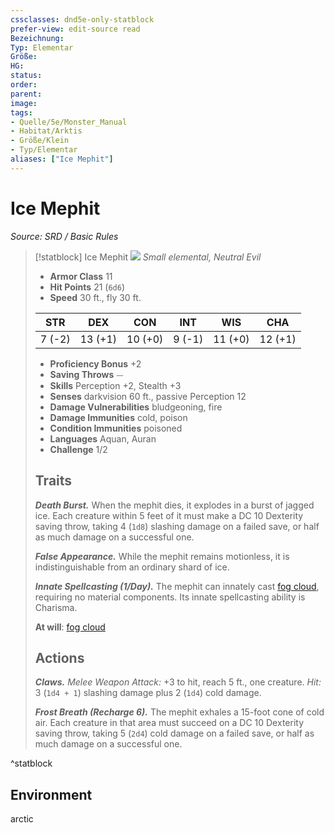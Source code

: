 ```yaml
---
cssclasses: dnd5e-only-statblock
prefer-view: edit-source read
Bezeichnung: 
Typ: Elementar
Größe: 
HG: 
status:
order:
parent:
image: 
tags:
- Quelle/5e/Monster_Manual
- Habitat/Arktis
- Größe/Klein
- Typ/Elementar
aliases: ["Ice Mephit"]
---
```

# Ice Mephit
*Source: SRD / Basic Rules*  

> [!statblock] Ice Mephit
> ![](Eis-Mephit.webp#token)
> *Small elemental, Neutral Evil*
> 
> - **Armor Class** 11 
> - **Hit Points** 21 (`6d6`)
> - **Speed** 30 ft., fly 30 ft.
> 
> |STR|DEX|CON|INT|WIS|CHA|
> |:---:|:---:|:---:|:---:|:---:|:---:|
> | 7 (-2)|13 (+1)|10 (+0)| 9 (-1)|11 (+0)|12 (+1)|
> 
> - **Proficiency Bonus** +2
> - **Saving Throws** ⏤
> - **Skills** Perception +2, Stealth +3
> - **Senses** darkvision 60 ft., passive Perception 12
> - **Damage Vulnerabilities** bludgeoning, fire
> - **Damage Immunities** cold, poison
> - **Condition Immunities** poisoned
> - **Languages** Aquan, Auran
> - **Challenge** 1/2
> 
> ## Traits
> 
> ***Death Burst.*** When the mephit dies, it explodes in a burst of jagged ice. Each creature within 5 feet of it must make a DC 10 Dexterity saving throw, taking 4 (`1d8`) slashing damage on a failed save, or half as much damage on a successful one.
> 
> ***False Appearance.*** While the mephit remains motionless, it is indistinguishable from an ordinary shard of ice.
> 
> ***Innate Spellcasting (1/Day).*** The mephit can innately cast [fog cloud](compendium/spells/fog-cloud.md), requiring no material components. Its innate spellcasting ability is Charisma.
> 
> **At will**: [fog cloud](compendium/spells/fog-cloud.md)
> 
> ## Actions
> 
> ***Claws.*** *Melee Weapon Attack:* +3 to hit, reach 5 ft., one creature. *Hit:* 3 (`1d4 + 1`) slashing damage plus 2 (`1d4`) cold damage.
> 
> ***Frost Breath (Recharge 6).*** The mephit exhales a 15-foot cone of cold air. Each creature in that area must succeed on a DC 10 Dexterity saving throw, taking 5 (`2d4`) cold damage on a failed save, or half as much damage on a successful one.

^statblock

## Environment

arctic